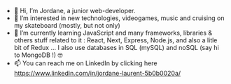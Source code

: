 - 👋 Hi, I’m Jordane, a junior web-developer.
- 👀 I’m interested in new technologies, videogames, music and cruising on my skateboard (mostly, but not only)
- 🌱 I’m currently learning JavaScript and many frameworks, libraries & others stuff related to it : React, Next, Express, Node.js, and also a litle bit of Redux ... I also use databases in SQL (mySQL) and noSQL (say hi to MongoDB !) 🤓
- 📫 You can reach me on LinkedIn by clicking here https://www.linkedin.com/in/jordane-laurent-5b0b0020a/
<!---
JoLrt-dev/JoLrt-dev is a ✨ special ✨ repository because its `README.md` (this file) appears on your GitHub profile.
You can click the Preview link to take a look at your changes.
--->
